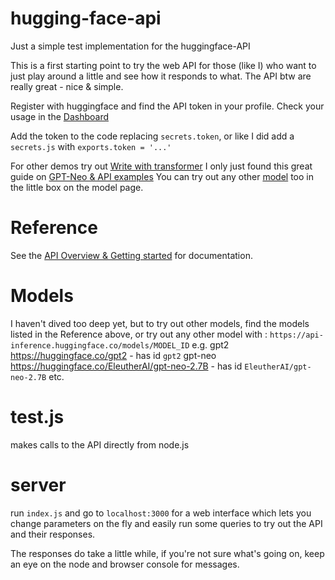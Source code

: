 # hugging-face-api

Just a simple test implementation for the huggingface-API

This is a first starting point to try the web API for those (like I) who want to just play around a little and see how it responds to what. 
The API btw are really great - nice & simple. 

Register with huggingface and find the API token in your profile.
Check your usage in the [Dashboard](https://api-inference.huggingface.co/dashboard/) 

Add the token to the code replacing `secrets.token`, or like I did add a `secrets.js` with `exports.token = '...' `

For other demos try out [Write with transformer](https://transformer.huggingface.co/doc/gpt2-large) 
I only just found this great guide on [GPT-Neo & API examples](https://huggingface.co/blog/few-shot-learning-gpt-neo-and-inference-api)
You can try out any other [model](https://huggingface.co/models) too in the little box on the model page.

# Reference 
See the [API Overview & Getting started](https://api-inference.huggingface.co/docs/python/html/quicktour.html) for documentation.

# Models
I haven't dived too deep yet, but to try out other models, find the models listed in the Reference above, or try out any other model with :
`https://api-inference.huggingface.co/models/MODEL_ID`
e.g. gpt2  https://huggingface.co/gpt2 - has id `gpt2`
gpt-neo  https://huggingface.co/EleutherAI/gpt-neo-2.7B - has id `EleutherAI/gpt-neo-2.7B`
etc.

# test.js
makes calls to the API directly from node.js

# server
run `index.js` and go to `localhost:3000` for a web interface which lets you change parameters on the fly and easily run some queries to try out the API and their responses.

The responses do take a little while, if you're not sure what's going on, keep an eye on the node and browser console for messages.